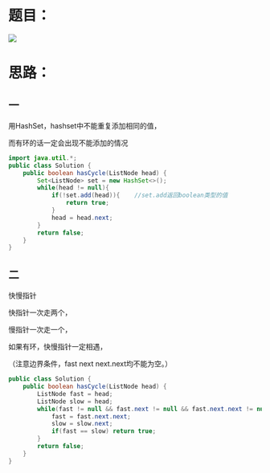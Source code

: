 # 题目：

![](https://github.com/SaoDiSengA/forWork/blob/master/images/判断链表中是否有环.png)

# 思路：

## 一

用HashSet，hashset中不能重复添加相同的值，

而有环的话一定会出现不能添加的情况

```java
import java.util.*;
public class Solution {
    public boolean hasCycle(ListNode head) {
        Set<ListNode> set = new HashSet<>();
        while(head != null){
            if(!set.add(head)){    //set.add返回boolean类型的值
                return true;
            }
            head = head.next;
        }
        return false;
    }
}
```

## 二

快慢指针

快指针一次走两个，

慢指针一次走一个，

如果有环，快慢指针一定相遇，

（注意边界条件，fast       next      next.next均不能为空。）

```java
public class Solution {
    public boolean hasCycle(ListNode head) {
        ListNode fast = head;
        ListNode slow = head;
        while(fast != null && fast.next != null && fast.next.next != null){
            fast = fast.next.next;
            slow = slow.next;
            if(fast == slow) return true;
        }
        return false;
    }
}
```

